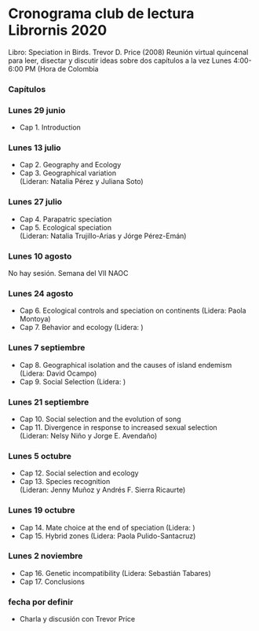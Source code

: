 # Cronograma club de lectura Librornis 2020
Libro: Speciation in Birds. Trevor D. Price (2008)
Reunión virtual quincenal para leer, disectar y discutir ideas sobre dos capítulos a la vez
Lunes 4:00-6:00 PM (Hora de Colombia

### Capítulos

### Lunes 29 junio
* Cap 1. Introduction

### Lunes 13 julio 
* Cap 2. Geography and Ecology
* Cap 3. Geographical variation\
(Lideran: Natalia Pérez y Juliana Soto)

### Lunes 27 julio
* Cap 4. Parapatric speciation
* Cap 5. Ecological speciation\
(Lideran: Natalia Trujillo-Arias y Jórge Pérez-Emán)

### Lunes 10 agosto
No hay sesión. Semana del VII NAOC

### Lunes 24 agosto
* Cap 6. Ecological controls and speciation on continents (Lidera: Paola Montoya)
* Cap 7. Behavior and ecology (Lidera: )

### Lunes 7 septiembre
* Cap 8. Geographical isolation and the causes of island endemism (Lidera: David Ocampo)
* Cap 9. Social Selection (Lidera: )

### Lunes 21 septiembre
* Cap 10. Social selection and the evolution of song
* Cap 11. Divergence in response to increased sexual selection\
(Lideran: Nelsy Niño y Jorge E. Avendaño)

### Lunes 5 octubre
* Cap 12. Social selection and ecology
* Cap 13. Species recognition\
(Lideran: Jenny Muñoz y Andrés F. Sierra Ricaurte)

### Lunes 19 octubre
* Cap 14. Mate choice at the end of speciation (Lidera: )
* Cap 15. Hybrid zones (Lidera: Paola Pulido-Santacruz)

### Lunes 2 noviembre
* Cap 16. Genetic incompatibility (Lidera: Sebastián Tabares)
* Cap 17. Conclusions

### fecha por definir
* Charla y discusión con Trevor Price

